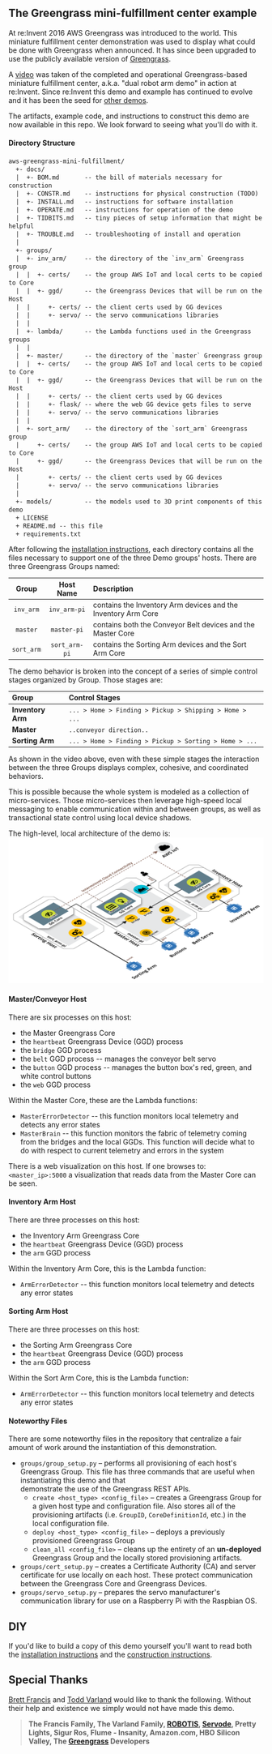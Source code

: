 ## The Greengrass mini-fulfillment center example 

At re:Invent 2016 AWS Greengrass was introduced to the world. This miniature 
fulfillment center demonstration was used to display what could be done with 
Greengrass when announced. It has since been upgraded to use the publicly available 
version of [Greengrass](https://aws.amazon.com/greengrass/).
 
A [video](https://youtu.be/XQQjX8GTEko?t=27m27s) was taken of the completed and 
operational Greengrass-based miniature fulfillment center, a.k.a. "dual robot arm demo" 
in action at re:Invent. Since re:Invent this demo and example has continued to 
evolve and it has been the seed for [other demos](https://youtu.be/dpatdO2uPCA). 

The artifacts, example code, and instructions to construct this demo are now 
available in this repo. We look forward to seeing what you'll do with it.

#### Directory Structure
```
aws-greengrass-mini-fulfillment/
  +- docs/
  |  +- BOM.md       -- the bill of materials necessary for construction
  |  +- CONSTR.md    -- instructions for physical construction (TODO)
  |  +- INSTALL.md   -- instructions for software installation
  |  +- OPERATE.md   -- instructions for operation of the demo
  |  +- TIDBITS.md   -- tiny pieces of setup information that might be helpful
  |  +- TROUBLE.md   -- troubleshooting of install and operation
  |
  +- groups/
  |  +- inv_arm/     -- the directory of the `inv_arm` Greengrass group
  |  |  +- certs/    -- the group AWS IoT and local certs to be copied to Core
  |  |  +- ggd/      -- the Greengrass Devices that will be run on the Host
  |  |     +- certs/ -- the client certs used by GG devices
  |  |     +- servo/ -- the servo communications libraries 
  |  | 
  |  +- lambda/      -- the Lambda functions used in the Greengrass groups
  |  |
  |  +- master/      -- the directory of the `master` Greengrass group 
  |  |  +- certs/    -- the group AWS IoT and local certs to be copied to Core
  |  |  +- ggd/      -- the Greengrass Devices that will be run on the Host
  |  |     +- certs/ -- the client certs used by GG devices
  |  |     +- flask/ -- where the web GG device gets files to serve
  |  |     +- servo/ -- the servo communications libraries 
  |  |
  |  +- sort_arm/    -- the directory of the `sort_arm` Greengrass group
  |     +- certs/    -- the group AWS IoT and local certs to be copied to Core
  |     +- ggd/      -- the Greengrass Devices that will be run on the Host
  |        +- certs/ -- the client certs used by GG devices
  |        +- servo/ -- the servo communications libraries 
  |
  +- models/         -- the models used to 3D print components of this demo
  + LICENSE
  + README.md -- this file
  + requirements.txt
```

After following the [installation instructions](docs/INSTALL.md), each directory 
contains all the files necessary to support one of the three Demo groups' hosts. 
There are three Greengrass Groups named: 

| Group | Host Name | Description |
| :---: | :---: | :--- |
| `inv_arm` | `inv_arm-pi` | contains the Inventory Arm devices and the Inventory Arm Core |
| `master` | `master-pi` | contains both the Conveyor Belt devices and the Master Core |
| `sort_arm` | `sort_arm-pi` | contains the Sorting Arm devices and the Sort Arm Core |

The demo behavior is broken into the concept of a series of simple control stages 
organized by Group. Those stages are:

| Group | Control Stages |
| :--- | :--- |
| **Inventory Arm** | `... > Home > Finding > Pickup > Shipping > Home > ...` |
| **Master** | `..conveyor direction..` |
| **Sorting Arm** | `... > Home > Finding > Pickup > Sorting > Home > ...` |

As shown in the video above, even with these simple stages the interaction between 
the three Groups displays complex, cohesive, and coordinated behaviors.

This is possible because the whole system is modeled as a collection of micro-services. 
Those micro-services then leverage high-speed local messaging to enable communication 
within and between groups, as well as transactional state control using local device 
shadows. 

The high-level, local architecture of the demo is:
![mini-fulfillment demo architecture](docs/img/demo-architecture.png)

#### Master/Conveyor Host
There are six processes on this host:
- the Master Greengrass Core
- the `heartbeat` Greengrass Device (GGD) process
- the `bridge` GGD process
- the `belt` GGD process -- manages the conveyor belt servo
- the `button` GGD process -- manages the button box's red, green, and white control buttons
- the `web` GGD process

Within the Master Core, these are the Lambda functions:
- `MasterErrorDetector` -- this function monitors local telemetry and detects any error states
- `MasterBrain` -- this function monitors the fabric of telemetry coming from the 
  bridges and the local GGDs. This function will decide what to do with respect 
  to current telemetry and errors in the system

There is a web visualization on this host. If one browses to: `<master_ip>:5000` a 
visualization that reads data from the Master Core can be seen. 

#### Inventory Arm Host
There are three processes on this host:
- the Inventory Arm Greengrass Core
- the `heartbeat` Greengrass Device (GGD) process
- the `arm` GGD process

Within the Inventory Arm Core, this is the Lambda function:
- `ArmErrorDetector` -- this function monitors local telemetry and detects any error states

#### Sorting Arm Host
There are three processes on this host:
- the Sorting Arm Greengrass Core
- the `heartbeat` Greengrass Device (GGD) process
- the `arm` GGD process

Within the Sort Arm Core, this is the Lambda function:
- `ArmErrorDetector` -- this function monitors local telemetry and detects any error states


#### Noteworthy Files
There are some noteworthy files in the repository that centralize a fair amount 
of work around the instantiation of this demonstration.
- `groups/group_setup.py` – performs all provisioning of each host's Greengrass Group. 
This file has three commands that are useful when instantiating this demo and that  
demonstrate the use of the Greengrass REST APIs.
    - `create <host_type> <config_file>` – creates a Greengrass Group for a given 
    host type and configuration file. Also stores all of the provisioning 
    artifacts (i.e. `GroupID`, `CoreDefinitionId`, etc.) in the local configuration file.
    - `deploy <host_type> <config_file>` – deploys a previously provisioned 
    Greengrass Group
    - `clean_all <config_file>` – cleans up the entirety of an **un-deployed** 
    Greengrass Group and the locally stored provisioning artifacts.
- `groups/cert_setup.py` – creates a Certificate Authority (CA) and server certificate 
for use locally on each host. These protect communication between the Greengrass 
Core and Greengrass Devices.
- `groups/servo_setup.py` – prepares the servo manufacturer's communication library 
for use on a Raspberry Pi with the Raspbian OS.

## DIY
If you'd like to build a copy of this demo yourself you'll want to read both 
the [installation instructions](docs/INSTALL.md) and the 
[construction instructions](docs/CONSTR.md).

## Special Thanks
[Brett Francis](https://github.com/brettf) and [Todd Varland](https://github.com/toddvarland) would like to thank the following. Without their 
help and existence we simply would not have made this demo.

> **The Francis Family, The Varland Family, [ROBOTIS](https://github.com/ROBOTIS-GIT/DynamixelSDK), [Servode](https://github.com/brettf/servode), Pretty Lights, 
 Sigur Ros, Flume - Insanity, Amazon.com, HBO Silicon Valley, The [Greengrass](https://aws.amazon.com/greengrass/) Developers**
